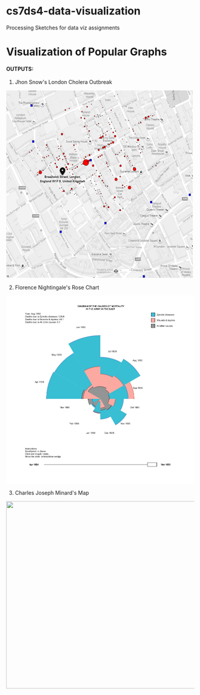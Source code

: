 # cs7ds4-data-visualization
Processing Sketches for data viz assignments

# Visualization of Popular Graphs

#### OUTPUTS:

1. Jhon Snow's London Cholera Outbreak
<img src="/london_cholera_outbreak/Output.png" height="500" width="500">

2. Florence Nightingale's Rose Chart
<img src="nightingales_rose_chart/output/Demo.png" height="500" width="800">

3. Charles Joseph Minard's Map
<img src="minards_map/output/Output.jpg" height="500" width="800">
